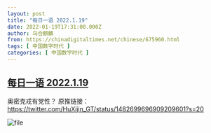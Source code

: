 ```yaml
---
layout: post
title: "每日一语 2022.1.19"
date: 2022-01-19T17:31:00.000Z
author: 乌合麒麟
from: https://chinadigitaltimes.net/chinese/675960.html
tags: [ 中国数字时代 ]
categories: [ 中国数字时代 ]
---
```

<!--1642613460000-->
[每日一语 2022.1.19](https://chinadigitaltimes.net/chinese/675960.html)
------

<div>
<p>奥密克戎有党性？  原推链接：<a href="https://twitter.com/HuXijin_GT/status/1482699696909209601?s=20">https://twitter.com/HuXijin_GT/status/1482699696909209601?s=20</a></p><p><img src="https://chinadigitaltimes.net/chinese/files/2022/01/image-1642613331631.png" alt="file" /></p>
</div>
